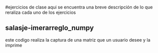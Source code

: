 #ejercicios de clase 
aqui se encuentra una breve descripción de lo que reraliza cada uno de los ejercicios 

## salasje-imerarreglo_numpy
este codigo realiza la captura de una matriz que un usuario desee y la imprime 

